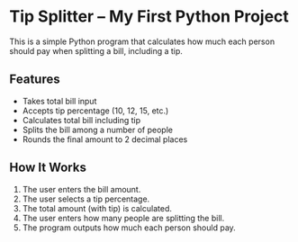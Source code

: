 # Tip Splitter – My First Python Project

This is a simple Python program that calculates how much each person should pay when splitting a bill, including a tip.

## Features

- Takes total bill input
- Accepts tip percentage (10, 12, 15, etc.)
- Calculates total bill including tip
- Splits the bill among a number of people
- Rounds the final amount to 2 decimal places

## How It Works

1. The user enters the bill amount.
2. The user selects a tip percentage.
3. The total amount (with tip) is calculated.
4. The user enters how many people are splitting the bill.
5. The program outputs how much each person should pay.
